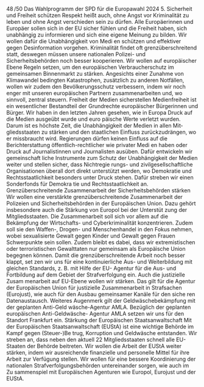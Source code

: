 48 /50
Das Wahlprogramm der SPD für die Europawahl 2024
5. Sicherheit und Freiheit schützen
Respekt heißt auch, ohne Angst vor Kriminalität zu leben und ohne Angst verschieden sein zu dürfen. Alle 
Europäerinnen und Europäer sollen sich in der EU sicher fühlen und die Freiheit haben, sich unabhängig 
zu informieren und sich eine eigene Meinung zu bilden. Wir wollen dafür die Unabhängigkeit von Medi­
en schützen und effektiver gegen Desinformation vorgehen. Kriminalität findet oft grenzüberschreitend 
statt, deswegen müssen unsere nationalen Polizei- und Sicherheitsbehörden noch besser kooperieren. Wir 
wollen auf europäischer Ebene Regeln setzen, um den europäischen Verbraucherschutz im gemeinsamen 
Binnenmarkt zu stärken. Angesichts einer Zunahme von Klimawandel bedingten Katastrophen, zusätzlich 
zu anderen Notfällen, wollen wir zudem den Bevölkerungsschutz verbessern, indem wir noch enger mit 
unseren europäischen Partnern zusammenarbeiten und, wo sinnvoll, zentral steuern.
Freiheit der Medien sicherstellen
Medienfreiheit ist ein wesentlicher Bestandteil der Grundrechte europäischer Bürgerinnen und Bürger. 
Wir haben in den letzten Jahren gesehen, wie in Europa Druck auf die Medien ausgeübt wurde und euro­
päische Werte verletzt wurden. Darum ist es höchste Zeit, die Unabhängigkeit der Medien in allen Mit­
gliedsstaaten zu stärken und den staatlichen Einfluss zurückzudrängen, wo er missbraucht wird.
Regierungen dürfen keinen Einfluss auf die Berichterstattung öffentlich-rechtlicher wie privater Medi­
en haben oder Druck auf Journalistinnen und Journalisten ausüben. Dafür entwickeln wir gemeinschaft­
liche Instrumente zum Schutz der Unabhängigkeit der Medien weiter und stellen sicher, dass Nichtregie­
rungs- und zivilgesellschaftliche Organisationen überall dort direkt unterstützt werden, wo Demokratie 
und Rechtsstaatlichkeit besonders unter Druck stehen. Dafür streben wir einen Sonderfonds für Demokra­
tie und Rechtsstaatlichkeit an.
Grenzüberschreitende Zusammenarbeit der Sicherheitsbehörden stärken
Wir wollen eine verstärkte grenzüberschreitende Zusammenarbeit der Polizeien und Sicherheitsbehörden 
in der Europäischen Union. Dazu gehört insbesondere auch die Stärkung von Europol bei der Unterstüt­
zung der Mitgliedsstaaten. Die Zusammenarbeit soll sich vor allem auf die Bekämpfung der Wirtschafts- 
und Cyberkriminalität konzentrieren. Zudem soll sie den Waffen-, Drogen- und Menschenhandel in den 
Fokus nehmen, wobei sexualisierte Gewalt gegen Kinder und Gewalt gegen Frauen Schwerpunkte sein 
sollen. Zudem bleibt es dabei, dass wir extremistischen oder terroristischen Gewalttaten nur gemeinsam 
als Europäische Union begegnen können. Damit die grenzüberschreitende Arbeit noch besser klappt, set­
zen wir uns für eine kontinuierliche Aus- und Weiterbildung mit gleichen Standards, z. B. mit Hilfe der EU-
Agentur für die Aus- und Fortbildung auf dem Gebiet der Strafverfolgung ein. Auch die justizielle Zusam­
menarbeit auf EU-Ebene wollen wir stärken. Das gilt für die Agentur der Europäischen Union für justizielle 
Zusammenarbeit in Strafsachen (Eurojust), wie auch für den Ausbau gemeinsamer Kanäle für den siche­
ren Datenaustausch. Weiteres Augenmerk gilt der Geldwäschebekämpfung mit der geplanten Anti-Geld­
wäsche-Agentur AMLA. Bezüglich der geplanten europäischen Anti-Geldwäsche- Agentur AMLA setzen wir 
uns für den Standort Frankfurt ein.
Stärkung der Europäischen Staatsanwaltschaft
Mit der Europäischen Staatsanwaltschaft (EUStA) ist eine wichtige Behörde im Kampf gegen (Steuer-)Be­
trug, Korruption und Geldwäsche entstanden. Wir streben an, dass neben den aktuell 22 Mitgliedsstaaten 
schnell alle EU-Staaten der Behörde beitreten. Wir wollen die Arbeit der EUStA weiter stärken, indem wir 
ausreichende finanzielle und personelle Mittel für ihre Arbeit zur Verfügung stellen. Wir wollen für eine 
bessere Koordinierung der nationalen Strafverfolgungsbehörden untereinander sorgen, wie auch im Zu­
sammenspiel mit Europäischen Agenturen wie Europol, Eurojust und der EUStA.
